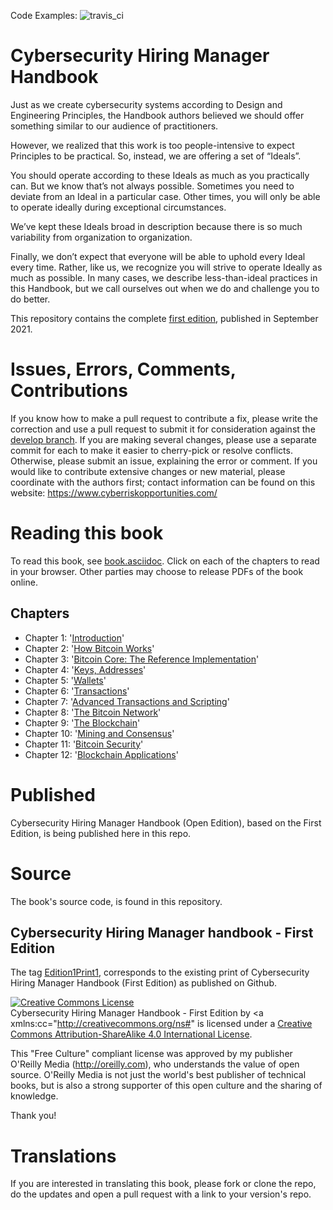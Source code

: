 Code Examples: ![travis_ci](https://travis-ci.org/cyberriskop/cybersec-hiring-guide.svg?branch=develop)

# Cybersecurity Hiring Manager Handbook

Just as we create cybersecurity systems according to Design and Engineering Principles, the Handbook authors believed we should offer something similar to our audience of practitioners.

However, we realized that this work is too people-intensive to expect Principles to be practical. So, instead, we are offering a set of “Ideals”. 

You should operate according to these Ideals as much as you practically can. But we know that’s not always possible. Sometimes you need to deviate from an Ideal in a particular case. Other times, you will only be able to operate ideally during exceptional circumstances.

We’ve kept these Ideals broad in description because there is so much variability from organization to organization. 

Finally, we don’t expect that everyone will be able to uphold every Ideal every time. Rather, like us, we recognize you will strive to operate Ideally as much as possible. In many cases, we describe less-than-ideal practices in this Handbook, but we call ourselves out when we do and challenge you to do better.


This repository contains the complete [first edition](https://github.com/cyberriskop/cybersec-hiring-guide/releases/tag/Edition1Print2), published in September 2021.

# Issues, Errors, Comments, Contributions

If you know how to make a pull request to contribute a fix, please write the correction and use a pull request to submit it for consideration against the [develop branch](https://github.com/cyberriskop/cybersec-hiring-guide/tree/develop). If you are making several changes, please use a separate commit for each to make it easier to cherry-pick or resolve conflicts. Otherwise, please submit an issue, explaining the error or comment. If you would like to contribute extensive changes or new material, please coordinate with the authors first; contact information can be found on this website: https://www.cyberriskopportunities.com/
# Reading this book

To read this book, see [book.asciidoc](https://github.com/cyberriskop/cybersec-hiring-guide/blob/develop/book.asciidoc). Click on each of the chapters to read in your browser. Other parties may choose to release PDFs of the book online.

## Chapters

+ Chapter 1: '[Introduction](https://github.com/cyberriskop/cybersec-hiring-guide/blob/develop/ch01.asciidoc)'
+ Chapter 2: '[How Bitcoin Works](https://github.com/cyberriskop/cybersec-hiring-guide/blob/develop/ch02.asciidoc)'
+ Chapter 3: '[Bitcoin Core: The Reference Implementation](https://github.com/cyberriskop/cybersec-hiring-guide/blob/develop/ch03.asciidoc)'
+ Chapter 4: '[Keys, Addresses](https://github.com/cyberriskop/cybersec-hiring-guide/blob/develop/ch04.asciidoc)'
+ Chapter 5: '[Wallets](https://github.com/cyberriskop/cybersec-hiring-guide/blob/develop/ch05.asciidoc)'
+ Chapter 6: '[Transactions](https://github.com/cyberriskop/cybersec-hiring-guide/blob/develop/ch06.asciidoc)'
+ Chapter 7: '[Advanced Transactions and Scripting](https://github.com/cyberriskop/cybersec-hiring-guide/blob/develop/ch07.asciidoc)'
+ Chapter 8: '[The Bitcoin Network](https://github.com/cyberriskop/cybersec-hiring-guide/blob/develop/ch08.asciidoc)'
+ Chapter 9: '[The Blockchain](https://github.com/cyberriskop/cybersec-hiring-guide/blob/develop/ch09.asciidoc)'
+ Chapter 10: '[Mining and Consensus](https://github.com/cyberriskop/cybersec-hiring-guide/blob/develop/ch10.asciidoc)'
+ Chapter 11: '[Bitcoin Security](https://github.com/cyberriskop/cybersec-hiring-guide/blob/develop/ch11.asciidoc)'
+ Chapter 12: '[Blockchain Applications](https://github.com/cyberriskop/cybersec-hiring-guide/blob/develop/ch12.asciidoc)'

# Published

Cybersecurity Hiring Manager Handbook (Open Edition), based on the First Edition, is being published here in this repo.

# Source

The book's source code, is found in this repository.

## Cybersecurity Hiring Manager handbook - First Edition

The tag [Edition1Print1](https://github.com/cyberriskop/cybersec-hiring-guide/releases/tag/Edition1Print1), corresponds to the existing print of Cybersecurity Hiring Manager Handbook (First Edition) as published on Github.

<a rel="license" href="http://creativecommons.org/licenses/by-sa/4.0/"><img alt="Creative Commons License" style="border-width:0" src="https://i.creativecommons.org/l/by-sa/4.0/88x31.png" /></a><br /><span xmlns:dct="http://purl.org/dc/terms/" href="http://purl.org/dc/dcmitype/Text" property="dct:title" rel="dct:type">Cybersecurity Hiring Manager Handbook - First Edition</span> by <a xmlns:cc="http://creativecommons.org/ns#" is licensed under a <a rel="license" href="http://creativecommons.org/licenses/by-sa/4.0/">Creative Commons Attribution-ShareAlike 4.0 International License</a>.

This "Free Culture" compliant license was approved by my publisher O'Reilly Media (http://oreilly.com), who understands the value of open source. O'Reilly Media is not just the world's best publisher of technical books, but is also a strong supporter of this open culture and the sharing of knowledge.

Thank you!

# Translations

If you are interested in translating this book, please fork or clone the repo, do the updates and open a pull request with a link to your version's repo.   


